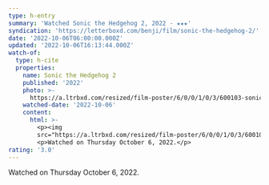 ```yaml
---
type: h-entry
summary: 'Watched Sonic the Hedgehog 2, 2022 - ★★★'
syndication: 'https://letterboxd.com/benji/film/sonic-the-hedgehog-2/'
date: '2022-10-06T06:00:00.000Z'
updated: '2022-10-06T16:13:44.000Z'
watch-of:
  type: h-cite
  properties:
    name: Sonic the Hedgehog 2
    published: '2022'
    photo: >-
      https://a.ltrbxd.com/resized/film-poster/6/0/0/1/0/3/600103-sonic-the-hedgehog-2-0-600-0-900-crop.jpg?v=a173df230c
    watched-date: '2022-10-06'
    content:
      html: >-
        <p><img
        src="https://a.ltrbxd.com/resized/film-poster/6/0/0/1/0/3/600103-sonic-the-hedgehog-2-0-600-0-900-crop.jpg?v=a173df230c"/></p>
        <p>Watched on Thursday October 6, 2022.</p>
rating: '3.0'
---
```

Watched on Thursday October 6, 2022.
